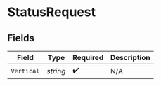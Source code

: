 # StatusRequest


## Fields

| Field              | Type               | Required           | Description        |
| ------------------ | ------------------ | ------------------ | ------------------ |
| `Vertical`         | *string*           | :heavy_check_mark: | N/A                |